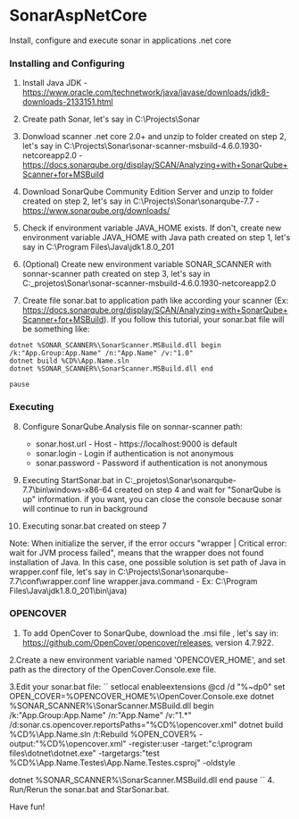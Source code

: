 # SonarAspNetCore
Install, configure and execute sonar in applications .net core

### Installing and Configuring

1. Install Java JDK - https://www.oracle.com/technetwork/java/javase/downloads/jdk8-downloads-2133151.html

2. Create path Sonar, let's say in C:\Projects\Sonar

3. Donwload scanner .net core 2.0+ and unzip to folder created on step 2, let's say in C:\Projects\Sonar\sonar-scanner-msbuild-4.6.0.1930-netcoreapp2.0 - https://docs.sonarqube.org/display/SCAN/Analyzing+with+SonarQube+Scanner+for+MSBuild

4. Download SonarQube Community Edition Server and unzip to folder created on step 2, let's say in C:\Projects\Sonar\sonarqube-7.7 - https://www.sonarqube.org/downloads/

5. Check if environment variable JAVA_HOME exists. If don't, create new environment variable JAVA_HOME with Java path created on step 1, let's say in C:\Program Files\Java\jdk1.8.0_201

6. (Optional) Create new environment variable SONAR_SCANNER with sonnar-scanner path created on step 3, let's say in C:\_projetos\Sonar\sonar-scanner-msbuild-4.6.0.1930-netcoreapp2.0

7. Create file sonar.bat to application path like according your scanner (Ex: https://docs.sonarqube.org/display/SCAN/Analyzing+with+SonarQube+Scanner+for+MSBuild). If you follow this tutorial, your sonar.bat file will be something like:

```
dotnet %SONAR_SCANNER%\SonarScanner.MSBuild.dll begin /k:"App.Group:App.Name" /n:"App.Name" /v:"1.0"
dotnet build %CD%\App.Name.sln
dotnet %SONAR_SCANNER%\SonarScanner.MSBuild.dll end

pause
```

###  Executing

8. Configure SonarQube.Analysis file on sonnar-scanner path:
	- sonar.host.url - Host - https://localhost:9000 is default
	- sonar.login - Login if authentication is not anonymous
	- sonar.password - Password if authentication is not anonymous
	
9. Executing StartSonar.bat in C:\_projetos\Sonar\sonarqube-7.7\bin\windows-x86-64 created on step 4 and wait for "SonarQube is up" information. if you want, you can close the console because sonar will continue to run in background

10. Executing sonar.bat created on steep 7

Note: When initialize the server, if the error occurs "wrapper  | Critical error: wait for JVM process failed", means that the wrapper does not found installation of Java. In this case, one possible solution is set path of Java in wrapper.conf file, let's say in C:\Projects\Sonar\sonarqube-7.7\conf\wrapper.conf line wrapper.java.command - Ex: C:\Program Files\Java\jdk1.8.0_201\bin\java)

### OPENCOVER

1. To add OpenCover to SonarQube, download the .msi file , let's say in: https://github.com/OpenCover/opencover/releases,
version 4.7.922.

2.Create a new environment variable named 'OPENCOVER_HOME', and set path as the directory of the OpenCover.Console.exe file.

3.Edit your sonar.bat file:
``
setlocal enableextensions
@cd /d "%~dp0"
set OPEN_COVER=%OPENCOVER_HOME%\OpenCover.Console.exe
dotnet %SONAR_SCANNER%\SonarScanner.MSBuild.dll begin /k:"App.Group:App.Name" /n:"App.Name" /v:"1.*" /d:sonar.cs.opencover.reportsPaths="%CD%\opencover.xml"
dotnet build %CD%\App.Name.sln /t:Rebuild
%OPEN_COVER% -output:"%CD%\opencover.xml" -register:user -target:"c:\program files\dotnet\dotnet.exe" -targetargs:"test %CD%\App.Name.Testes\App.Name.Testes.csproj" -oldstyle

dotnet %SONAR_SCANNER%\SonarScanner.MSBuild.dll end
pause
``
4. Run/Rerun the sonar.bat and StarSonar.bat.


Have fun!

